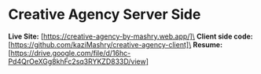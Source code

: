 # Creative Agency Server Side
**Live Site:** [https://creative-agency-by-mashry.web.app/]\
**Client side code:** [https://github.com/kaziMashry/creative-agency-client]\
**Resume:** [https://drive.google.com/file/d/16hc-Pd4QrOeXGg8khFc2sq3RYKZD833D/view]

